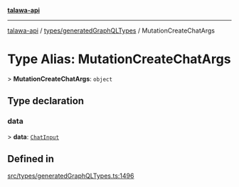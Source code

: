 [**talawa-api**](../../../README.md)

***

[talawa-api](../../../modules.md) / [types/generatedGraphQLTypes](../README.md) / MutationCreateChatArgs

# Type Alias: MutationCreateChatArgs

\> **MutationCreateChatArgs**: `object`

## Type declaration

### data

\> **data**: [`ChatInput`](ChatInput.md)

## Defined in

[src/types/generatedGraphQLTypes.ts:1496](https://github.com/PalisadoesFoundation/talawa-api/blob/3a5276aff43f5de4f7fab3ec9683a420dcdc7a06/src/types/generatedGraphQLTypes.ts#L1496)
